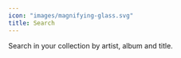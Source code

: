 ```yaml
---
icon: "images/magnifying-glass.svg"
title: Search
---
```

Search in your collection by artist, album and title.
